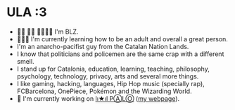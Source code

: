 # ULA :3

- 👋🏻 👋🏼 👋🏼🧔🏻 I'm BLZ.
- 🌱🫶🏽 I'm currently learning how to be an adult and overall a great person.
- I'm an anarcho-pacifist guy from the Catalan Nation Lands.
- I know that politicians and policemen are the same crap with a different smell.
- I stand up for Catalonia, education, learning, teaching, philosophy, psychology, technology, privacy, arts and several more things.
- I like gaming, hacking, languages, Hip Hop music (specially rap), FCBarcelona, OnePiece, Pokémon and the Wizarding World.
- 🔭 I'm currently working on [lı★ıl PⒶLⓄ](https://github.com/mantekillah/palo) ([my webpage](https://mantekillah.github.io/palo)).

